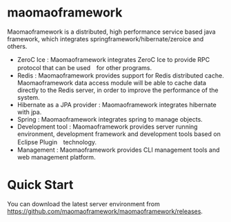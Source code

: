 # maomaoframework
Maomaoframework is a distributed, high performance service based java framework, which integrates springframework/hibernate/zeroice and others.


* ZeroC Ice : Maomaoframework integrates ZeroC Ice to provide RPC protocol that can be used　for other programs.
* Redis : Maomaoframework provides support for Redis distributed cache. Maomaoframework data access module will be able to cache data directly to the Redis server, in order to improve the performance of the system.
* Hibernate as a JPA provider : Maomaoframework integrates hibernate with jpa.
* Spring : Maomaoframework integrates spring to manage objects.
* Development tool : Maomaoframework provides server running environment, development framework and development tools based on Eclipse Plugin　technology.
* Management : Maomaoframework provides CLI management tools and web management platform.

# Quick Start

You can download the latest server environment from https://github.com/maomaoframework/maomaoframework/releases.
